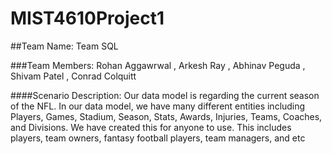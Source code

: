 # MIST4610Project1

##Team Name:
Team SQL

###Team Members:
Rohan Aggawrwal
, Arkesh Ray
, Abhinav Peguda
, Shivam Patel
, Conrad Colquitt

####Scenario Description:
Our data model is regarding the current season of the NFL. In our data model, we have many different entities including Players, Games, Stadium, Season, Stats, Awards, Injuries, Teams, Coaches, and Divisions. We have created this for anyone to use. This includes players, team owners, fantasy football players, team managers, and etc

